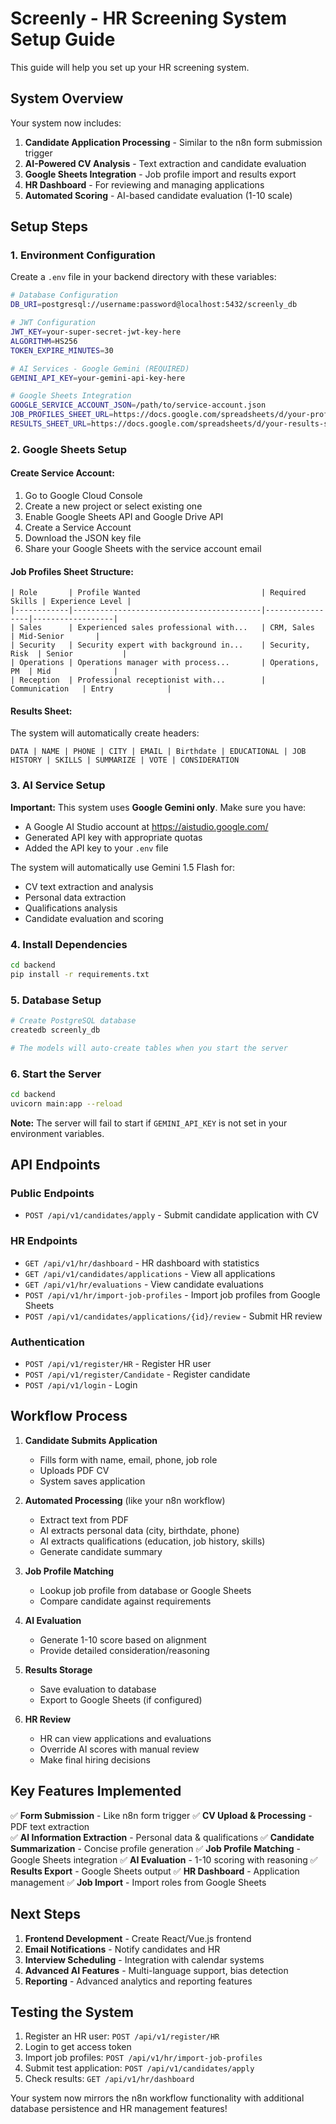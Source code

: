 # Screenly - HR Screening System Setup Guide

This guide will help you set up your HR screening system.

## System Overview

Your system now includes:

1. **Candidate Application Processing** - Similar to the n8n form submission trigger
2. **AI-Powered CV Analysis** - Text extraction and candidate evaluation 
3. **Google Sheets Integration** - Job profile import and results export
4. **HR Dashboard** - For reviewing and managing applications
5. **Automated Scoring** - AI-based candidate evaluation (1-10 scale)

## Setup Steps

### 1. Environment Configuration

Create a `.env` file in your backend directory with these variables:

```bash
# Database Configuration
DB_URI=postgresql://username:password@localhost:5432/screenly_db

# JWT Configuration
JWT_KEY=your-super-secret-jwt-key-here
ALGORITHM=HS256
TOKEN_EXPIRE_MINUTES=30

# AI Services - Google Gemini (REQUIRED)
GEMINI_API_KEY=your-gemini-api-key-here

# Google Sheets Integration
GOOGLE_SERVICE_ACCOUNT_JSON=/path/to/service-account.json
JOB_PROFILES_SHEET_URL=https://docs.google.com/spreadsheets/d/your-profiles-sheet-id
RESULTS_SHEET_URL=https://docs.google.com/spreadsheets/d/your-results-sheet-id
```

### 2. Google Sheets Setup

#### Create Service Account:
1. Go to Google Cloud Console
2. Create a new project or select existing one
3. Enable Google Sheets API and Google Drive API
4. Create a Service Account
5. Download the JSON key file
6. Share your Google Sheets with the service account email

#### Job Profiles Sheet Structure:
```
| Role       | Profile Wanted                           | Required Skills | Experience Level |
|------------|------------------------------------------|-----------------|------------------|
| Sales      | Experienced sales professional with...   | CRM, Sales      | Mid-Senior       |
| Security   | Security expert with background in...    | Security, Risk  | Senior           |
| Operations | Operations manager with process...       | Operations, PM  | Mid              |
| Reception  | Professional receptionist with...        | Communication   | Entry            |
```

#### Results Sheet:
The system will automatically create headers:
```
DATA | NAME | PHONE | CITY | EMAIL | Birthdate | EDUCATIONAL | JOB HISTORY | SKILLS | SUMMARIZE | VOTE | CONSIDERATION
```

### 3. AI Service Setup

**Important:** This system uses **Google Gemini only**. Make sure you have:
- A Google AI Studio account at https://aistudio.google.com/
- Generated API key with appropriate quotas
- Added the API key to your `.env` file

The system will automatically use Gemini 1.5 Flash for:
- CV text extraction and analysis
- Personal data extraction
- Qualifications analysis  
- Candidate evaluation and scoring

### 4. Install Dependencies

```bash
cd backend
pip install -r requirements.txt
```

### 5. Database Setup

```bash
# Create PostgreSQL database
createdb screenly_db

# The models will auto-create tables when you start the server
```

### 6. Start the Server

```bash
cd backend
uvicorn main:app --reload
```

**Note:** The server will fail to start if `GEMINI_API_KEY` is not set in your environment variables.

## API Endpoints

### Public Endpoints
- `POST /api/v1/candidates/apply` - Submit candidate application with CV

### HR Endpoints  
- `GET /api/v1/hr/dashboard` - HR dashboard with statistics
- `GET /api/v1/candidates/applications` - View all applications
- `GET /api/v1/hr/evaluations` - View candidate evaluations
- `POST /api/v1/hr/import-job-profiles` - Import job profiles from Google Sheets
- `POST /api/v1/candidates/applications/{id}/review` - Submit HR review

### Authentication
- `POST /api/v1/register/HR` - Register HR user
- `POST /api/v1/register/Candidate` - Register candidate
- `POST /api/v1/login` - Login

## Workflow Process

1. **Candidate Submits Application**
   - Fills form with name, email, phone, job role
   - Uploads PDF CV
   - System saves application

2. **Automated Processing** (like your n8n workflow)
   - Extract text from PDF
   - AI extracts personal data (city, birthdate, phone)
   - AI extracts qualifications (education, job history, skills)
   - Generate candidate summary

3. **Job Profile Matching**
   - Lookup job profile from database or Google Sheets
   - Compare candidate against requirements

4. **AI Evaluation**
   - Generate 1-10 score based on alignment
   - Provide detailed consideration/reasoning

5. **Results Storage**
   - Save evaluation to database
   - Export to Google Sheets (if configured)

6. **HR Review**
   - HR can view applications and evaluations
   - Override AI scores with manual review
   - Make final hiring decisions

## Key Features Implemented

✅ **Form Submission** - Like n8n form trigger
✅ **CV Upload & Processing** - PDF text extraction  
✅ **AI Information Extraction** - Personal data & qualifications
✅ **Candidate Summarization** - Concise profile generation
✅ **Job Profile Matching** - Google Sheets integration
✅ **AI Evaluation** - 1-10 scoring with reasoning
✅ **Results Export** - Google Sheets output
✅ **HR Dashboard** - Application management
✅ **Job Import** - Import roles from Google Sheets

## Next Steps

1. **Frontend Development** - Create React/Vue.js frontend
2. **Email Notifications** - Notify candidates and HR
3. **Interview Scheduling** - Integration with calendar systems
4. **Advanced AI Features** - Multi-language support, bias detection
5. **Reporting** - Advanced analytics and reporting features

## Testing the System

1. Register an HR user: `POST /api/v1/register/HR`
2. Login to get access token
3. Import job profiles: `POST /api/v1/hr/import-job-profiles`
4. Submit test application: `POST /api/v1/candidates/apply`
5. Check results: `GET /api/v1/hr/dashboard`

Your system now mirrors the n8n workflow functionality with additional database persistence and HR management features!
